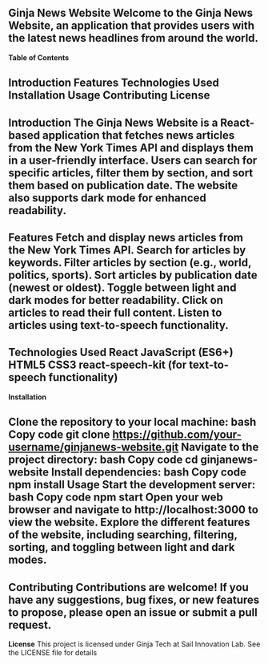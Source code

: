 **Ginja News Website**
Welcome to the Ginja News Website, an application that provides users with the latest news headlines from around the world.
----------------------------------------------------------------------------------------------------------------------------------------------------------------
**Table of Contents**

Introduction
Features
Technologies Used
Installation
Usage
Contributing
License
---------------------------------------------------------------------------------------------------------------------------------------------------------------
**Introduction**
The Ginja News Website is a React-based application that fetches news articles from the New York Times API and displays them in a user-friendly interface. Users can search for specific articles, filter them by section, and sort them based on publication date. The website also supports dark mode for enhanced readability.
----------------------------------------------------------------------------------------------------------------------------------------------------------------
**Features**
Fetch and display news articles from the New York Times API.
Search for articles by keywords.
Filter articles by section (e.g., world, politics, sports).
Sort articles by publication date (newest or oldest).
Toggle between light and dark modes for better readability.
Click on articles to read their full content.
Listen to articles using text-to-speech functionality.
----------------------------------------------------------------------------------------------------------------------------------------------------------------

**Technologies Used**
React
JavaScript (ES6+)
HTML5
CSS3
react-speech-kit (for text-to-speech functionality)
----------------------------------------------------------------------------------------------------------------------------------------------------------------
**Installation**

Clone the repository to your local machine:
bash
Copy code
git clone https://github.com/your-username/ginjanews-website.git
Navigate to the project directory:
bash
Copy code
cd ginjanews-website
Install dependencies:
bash
Copy code
npm install
Usage
Start the development server:
bash
Copy code
npm start
Open your web browser and navigate to http://localhost:3000 to view the website.
Explore the different features of the website, including searching, filtering, sorting, and toggling between light and dark modes.
----------------------------------------------------------------------------------------------------------------------------------------------------------------
**Contributing**
Contributions are welcome! If you have any suggestions, bug fixes, or new features to propose, please open an issue or submit a pull request.
----------------------------------------------------------------------------------------------------------------------------------------------------------------
**License**
This project is licensed under Ginja Tech at Sail Innovation Lab. See the LICENSE file for details

